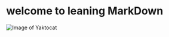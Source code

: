 # welcome to leaning MarkDown
 
![Image of Yaktocat](https://octodex.github.com/images/yaktocat.png)
